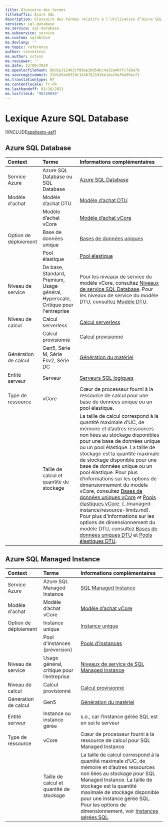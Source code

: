 ```yaml
---
title: Glossaire des termes
titleSuffix: Azure SQL
description: Glossaire des termes relatifs à l’utilisation d’Azure SQL Database, d’Azure SQL Managed Instance et de SQL sur une machine virtuelle Azure.
services: sql-database
ms.service: sql-database
ms.subservice: service
ms.custom: sqldbrb=4
ms.devlang: ''
ms.topic: reference
author: stevestein
ms.author: sstein
ms.reviewer: ''
ms.date: 12/09/2020
ms.openlocfilehash: 8bd1e312463cf89ae30d54bc4a32a497fc7a9a78
ms.sourcegitcommit: 25d1d5eb0329c14367621924e1da19af0a99acf1
ms.translationtype: HT
ms.contentlocale: fr-FR
ms.lasthandoff: 01/16/2021
ms.locfileid: "98249650"
---
```

# <a name="azure-sql-database-glossary-of-terms"></a>Lexique Azure SQL Database
[!INCLUDE[appliesto-asf](includes/appliesto-asf.md)]

## <a name="azure-sql-database"></a>Azure SQL Database

|Context|Terme|Informations complémentaires|
|:---|:---|:---|
|Service Azure|Azure SQL Database ou SQL Database|[Azure SQL Database](database/sql-database-paas-overview.md)|
|Modèle d'achat|Modèle d’achat DTU|[Modèle d’achat DTU](database/service-tiers-dtu.md)|
||Modèle d’achat vCore|[Modèle d’achat vCore](database/service-tiers-vcore.md)|
|Option de déploiement |Base de données unique|[Bases de données uniques](database/single-database-overview.md)|
||Pool élastique|[Pool élastique](database/elastic-pool-overview.md)|
|Niveau de service|De base, Standard, Premium, Usage général, Hyperscale, Critique pour l'entreprise|Pour les niveaux de service du modèle vCore, consultez [Niveaux de service SQL Database](database/service-tiers-vcore.md#service-tiers). Pour les niveaux de service du modèle DTU, consultez [Modèle DTU](database/service-tiers-dtu.md#compare-the-dtu-based-service-tiers).|
|Niveau de calcul|Calcul serverless|[Calcul serverless](database/service-tiers-vcore.md#compute-tiers)
||Calcul provisionné|[Calcul provisionné](database/service-tiers-vcore.md#compute-tiers)
|Génération de calcul|Gen5, Série M, Série Fsv2, Série DC|[Génération du matériel](database/service-tiers-vcore.md#hardware-generations)
|Entité serveur| Serveur |[Serveurs SQL logiques](database/logical-servers.md)|
|Type de ressource|vCore|Cœur de processeur fourni à la ressource de calcul pour une base de données unique ou un pool élastique. |
||Taille de calcul et quantité de stockage|La taille de calcul correspond à la quantité maximale d’UC, de mémoire et d’autres ressources non liées au stockage disponibles pour une base de données unique ou un pool élastique.  La taille de stockage est la quantité maximale de stockage disponible pour une base de données unique ou un pool élastique. Pour plus d’informations sur les options de dimensionnement du modèle vCore, consultez [Bases de données uniques vCore](database/resource-limits-vcore-single-databases.md) et [Pools élastiques vCore](database/resource-limits-vcore-elastic-pools.md).  (../managed-instance/resource-limits.md).  Pour plus d'informations sur les options de dimensionnement du modèle DTU, consultez [Bases de données uniques DTU](database/resource-limits-dtu-single-databases.md) et [Pools élastiques DTU](database/resource-limits-dtu-elastic-pools.md).

## <a name="azure-sql-managed-instance"></a>Azure SQL Managed Instance

|Context|Terme|Informations complémentaires|
|:---|:---|:---|
|Service Azure|Azure SQL Managed Instance|[SQL Managed Instance](managed-instance/sql-managed-instance-paas-overview.md)|
|Modèle d'achat|Modèle d’achat vCore|[Modèle d’achat vCore](database/service-tiers-vcore.md)|
|Option de déploiement |Instance unique|[Instance unique](managed-instance/sql-managed-instance-paas-overview.md)|
||Pool d’instances (préversion)|[Pools d’instances](managed-instance/instance-pools-overview.md)|
|Niveau de service|Usage général, critique pour l’entreprise|[Niveaux de service de SQL Managed Instance](managed-instance/sql-managed-instance-paas-overview.md#service-tiers)|
|Niveau de calcul|Calcul provisionné|[Calcul provisionné](database/service-tiers-vcore.md#compute-tiers)|
|Génération de calcul|Gen5|[Génération du matériel](database/service-tiers-vcore.md#hardware-generations)
|Entité serveur|Instance ou instance gérée| s.o., car l’instance gérée SQL est en soi le serveur |
|Type de ressource|vCore|Cœur de processeur fourni à la ressource de calcul pour SQL Managed Instance.|
||Taille de calcul et quantité de stockage|La taille de calcul correspond à la quantité maximale d’UC, de mémoire et d’autres ressources non liées au stockage pour SQL Managed Instance.  La taille de stockage est la quantité maximale de stockage disponible pour une instance gérée SQL.  Pour les options de dimensionnement, voir [Instances gérées SQL](managed-instance/resource-limits.md). |

